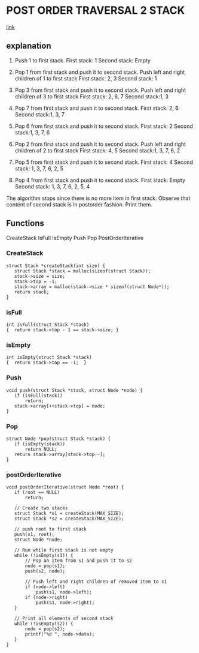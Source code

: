 # POST ORDER TRAVERSAL 2 STACK
[link](http://www.geeksforgeeks.org/iterative-postorder-traversal/)

## explanation
1. Push 1 to first stack.
     First stack: 1
     Second stack: Empty

2. Pop 1 from first stack and push it to second stack. Push left and right children of 1 to first stack
     First stack: 2, 3
     Second stack: 1

3. Pop 3 from first stack and push it to second stack. Push left and right children of 3 to first stack
     First stack: 2, 6, 7
     Second stack:1, 3

4. Pop 7 from first stack and push it to second stack.
     First stack: 2, 6
     Second stack:1, 3, 7

5. Pop 6 from first stack and push it to second stack.
     First stack: 2
     Second stack:1, 3, 7, 6

6. Pop 2 from first stack and push it to second stack. Push left and right children of 2 to first stack
     First stack: 4, 5
     Second stack:1, 3, 7, 6, 2

7. Pop 5 from first stack and push it to second stack.
     First stack: 4
     Second stack: 1, 3, 7, 6, 2, 5

8. Pop 4 from first stack and push it to second stack.
     First stack: Empty
     Second stack: 1, 3, 7, 6, 2, 5, 4

The algorithm stops since there is no more item in first stack.
Observe that content of second stack is in postorder fashion. Print them.

## Functions
CreateStack
IsFull
IsEmpty
Push
Pop
PostOrderIterative

### CreateStack
```
struct Stack *createStack(int size) {
   struct Stack *stack = malloc(sizeof(struct Stack));
   stack->size = size;
   stack->top = -1;
   stack->array = malloc(stack->size * sizeof(struct Node*));
   return stack;
}
```

### isFull
```
int isFull(struct Stack *stack)
{  return stack->top - 1 == stack->size; }
```

### isEmpty
```
int isEmpty(struct Stack *stack)
{  return stack->top == -1;  }
```

### Push
```
void push(struct Stack *stack, struct Node *node) {
   if (isFull(stack))
       return;
   stack->array[++stack->top] = node;
}
```
### Pop
```
struct Node *pop(struct Stack *stack) {
   if (isEmpty(stack))
       return NULL;
   return stack->array[stack->top--];
}
```

### postOrderIterative
```
void postOrderIterative(struct Node *root) {
   if (root == NULL)
       return;

   // Create two stacks
   struct Stack *s1 = createStack(MAX_SIZE);
   struct Stack *s2 = createStack(MAX_SIZE);

   // push root to first stack
   push(s1, root);
   struct Node *node;

   // Run while first stack is not empty
   while (!isEmpty(s1)) {
       // Pop an item from s1 and push it to s2
       node = pop(s1);
       push(s2, node);

       // Push left and right children of removed item to s1
       if (node->left)
           push(s1, node->left);
       if (node->right)
           push(s1, node->right);
   }

   // Print all elements of second stack
   while (!isEmpty(s2)) {
       node = pop(s2);
       printf("%d ", node->data);
   }
}
```
